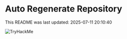 # Auto Regenerate Repository

This README was last updated: 2025-07-11 20:10:40

 ![TryHackMe](https://tryhackme.com/badge/533634)